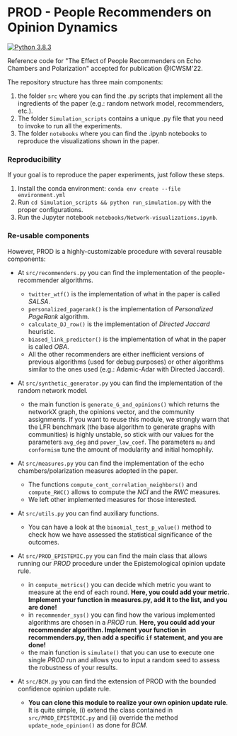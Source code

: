# PROD - People Recommenders on Opinion Dynamics

[![Python 3.8.3](https://img.shields.io/badge/python-3.8.3-blue.svg)](https://www.python.org/downloads/release/python-383/)

Reference code for "The Effect of People Recommenders on Echo Chambers and Polarization" accepted for publication @ICWSM'22.

The repository structure has three main components:

  1. the folder `src` where you can find the .py scripts that implement all the ingredients of the paper (e.g.: random network model, recommenders, etc.). 
  2. The folder `Simulation_scripts` contains a unique .py file that you need to invoke to run all the experiments.
  3. The folder `notebooks` where you can find the .ipynb notebooks to reproduce the visualizations shown in the paper.

### Reproducibility

If your goal is to reproduce the paper experiments, just follow these steps.

  1. Install the conda environment: `conda env create --file environment.yml`
  2. Run `cd Simulation_scripts && python run_simulation.py` with the proper configurations.
  3. Run the Jupyter notebook `notebooks/Network-visualizations.ipynb`.

### Re-usable components

However, PROD is a highly-customizable procedure with several reusable components:
  - At `src/recommenders.py` you can find the implementation of the people-recommender algorithms.
    - `twitter_wtf()` is the implementation of what in the paper is called _SALSA_.
    - `personalized_pagerank()` is the implementation of _Personalized PageRank_ algorithm.
    - `calculate_DJ_row()` is the implementation of _Directed Jaccard_ heuristic.
    - `biased_link_predictor()` is the implementation of what in the paper is called _OBA_.
    - All the other recommenders are either inefficient versions of previous algorithms (used for debug purposes) or other algorithms similar to the ones used (e.g.: Adamic-Adar with Directed Jaccard).
 
  - At `src/synthetic_generator.py` you can find the implementation of the random network model.
    -  the main function is `generate_G_and_opinions()` which returns the networkX graph, the opinions vector, and the community assignments. If you want to reuse this module, we strongly warn that the LFR benchmark (the base algorithm to generate graphs with communities) is highly unstable, so stick with our values for the parameters `avg_deg` and `power_law_coef`. The parameters `mu` and `conformism` tune the amount of modularity and initial homophily.
 
  -  At `src/measures.py` you can find the implementation of the echo chambers/polarization measures adopted in the paper.
      -  The functions `compute_cont_correlation_neighbors()` and `compute_RWC()` allows to compute the _NCI_ and the _RWC_ measures.
      - We left other implemented measures for those interested.
    
  - At `src/utils.py` you can find auxiliary functions.
    - You can have a look at the `binomial_test_p_value()` method to check how we have assessed the statistical significance of the outcomes.
 
  - At `src/PROD_EPISTEMIC.py` you can find the main class that allows running our _PROD_ procedure under the Epistemological opinion update rule.
    - in `compute_metrics()` you can decide which metric you want to measure at the end of each round. **Here, you could add your metric. Implement your function in measures.py, add it to the list, and you are done!**
    - in `recommender_sys()` you can find how the various implemented algorithms are chosen in a _PROD_ run. **Here, you could add your recommender algorithm. Implement your function in recommenders.py, then add a specific `if` statement, and you are done!**
    - the main function is `simulate()` that you can use to execute one single _PROD_ run and allows you to input a random seed to assess the robustness of your results.
 
  - At `src/BCM.py` you can find the extension of PROD with the bounded confidence opinion update rule. 
    - **You can clone this module to realize your own opinion update rule**. It is quite simple, (i) extend the class contained in `src/PROD_EPISTEMIC.py` and (ii) override the method `update_node_opinion()` as done for _BCM_.
